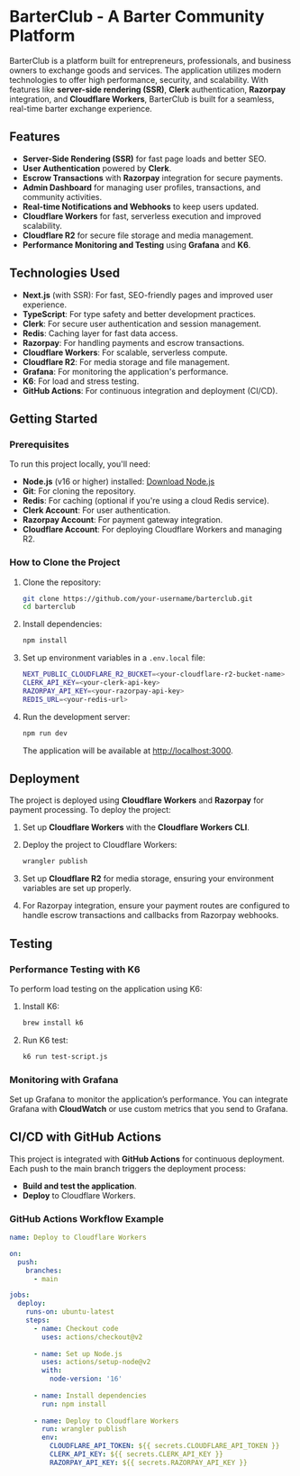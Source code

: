# BarterClub - A Barter Community Platform

BarterClub is a platform built for entrepreneurs, professionals, and business owners to exchange goods and services. The application utilizes modern technologies to offer high performance, security, and scalability. With features like **server-side rendering (SSR)**, **Clerk** authentication, **Razorpay** integration, and **Cloudflare Workers**, BarterClub is built for a seamless, real-time barter exchange experience.

## Features

- **Server-Side Rendering (SSR)** for fast page loads and better SEO.
- **User Authentication** powered by **Clerk**.
- **Escrow Transactions** with **Razorpay** integration for secure payments.
- **Admin Dashboard** for managing user profiles, transactions, and community activities.
- **Real-time Notifications and Webhooks** to keep users updated.
- **Cloudflare Workers** for fast, serverless execution and improved scalability.
- **Cloudflare R2** for secure file storage and media management.
- **Performance Monitoring and Testing** using **Grafana** and **K6**.

## Technologies Used

- **Next.js** (with SSR): For fast, SEO-friendly pages and improved user experience.
- **TypeScript**: For type safety and better development practices.
- **Clerk**: For secure user authentication and session management.
- **Redis**: Caching layer for fast data access.
- **Razorpay**: For handling payments and escrow transactions.
- **Cloudflare Workers**: For scalable, serverless compute.
- **Cloudflare R2**: For media storage and file management.
- **Grafana**: For monitoring the application's performance.
- **K6**: For load and stress testing.
- **GitHub Actions**: For continuous integration and deployment (CI/CD).

## Getting Started

### Prerequisites

To run this project locally, you'll need:

- **Node.js** (v16 or higher) installed: [Download Node.js](https://nodejs.org/)
- **Git**: For cloning the repository.
- **Redis**: For caching (optional if you're using a cloud Redis service).
- **Clerk Account**: For user authentication.
- **Razorpay Account**: For payment gateway integration.
- **Cloudflare Account**: For deploying Cloudflare Workers and managing R2.

### How to Clone the Project

1. Clone the repository:

    ```bash
    git clone https://github.com/your-username/barterclub.git
    cd barterclub
    ```

2. Install dependencies:

    ```bash
    npm install
    ```

3. Set up environment variables in a `.env.local` file:

    ```bash
    NEXT_PUBLIC_CLOUDFLARE_R2_BUCKET=<your-cloudflare-r2-bucket-name>
    CLERK_API_KEY=<your-clerk-api-key>
    RAZORPAY_API_KEY=<your-razorpay-api-key>
    REDIS_URL=<your-redis-url>
    ```

4. Run the development server:

    ```bash
    npm run dev
    ```

   The application will be available at [http://localhost:3000](http://localhost:3000).

## Deployment

The project is deployed using **Cloudflare Workers** and **Razorpay** for payment processing. To deploy the project:

1. Set up **Cloudflare Workers** with the **Cloudflare Workers CLI**.

2. Deploy the project to Cloudflare Workers:

    ```bash
    wrangler publish
    ```

3. Set up **Cloudflare R2** for media storage, ensuring your environment variables are set up properly.

4. For Razorpay integration, ensure your payment routes are configured to handle escrow transactions and callbacks from Razorpay webhooks.

## Testing

### Performance Testing with K6

To perform load testing on the application using K6:

1. Install K6:

    ```bash
    brew install k6
    ```

2. Run K6 test:

    ```bash
    k6 run test-script.js
    ```

### Monitoring with Grafana

Set up Grafana to monitor the application’s performance. You can integrate Grafana with **CloudWatch** or use custom metrics that you send to Grafana.

## CI/CD with GitHub Actions

This project is integrated with **GitHub Actions** for continuous deployment. Each push to the main branch triggers the deployment process:

- **Build and test the application**.
- **Deploy** to Cloudflare Workers.

### GitHub Actions Workflow Example

```yaml
name: Deploy to Cloudflare Workers

on:
  push:
    branches:
      - main

jobs:
  deploy:
    runs-on: ubuntu-latest
    steps:
      - name: Checkout code
        uses: actions/checkout@v2
      
      - name: Set up Node.js
        uses: actions/setup-node@v2
        with:
          node-version: '16'
      
      - name: Install dependencies
        run: npm install
      
      - name: Deploy to Cloudflare Workers
        run: wrangler publish
        env:
          CLOUDFLARE_API_TOKEN: ${{ secrets.CLOUDFLARE_API_TOKEN }}
          CLERK_API_KEY: ${{ secrets.CLERK_API_KEY }}
          RAZORPAY_API_KEY: ${{ secrets.RAZORPAY_API_KEY }}
